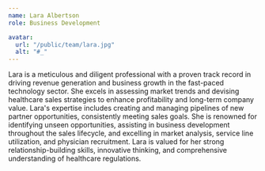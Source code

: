 ```yaml
---
name: Lara Albertson
role: Business Development

avatar:
  url: "/public/team/lara.jpg"
  alt: "#_"
---
```


Lara is a meticulous and diligent professional with a proven track record in driving revenue generation and business growth in the fast-paced technology sector. She excels in assessing market trends and devising healthcare sales strategies to enhance profitability and long-term company value. Lara's expertise includes creating and managing pipelines of new partner opportunities, consistently meeting sales goals. She is renowned for identifying unseen opportunities, assisting in business development throughout the sales lifecycle, and excelling in market analysis, service line utilization, and physician recruitment. Lara is valued for her strong relationship-building skills, innovative thinking, and comprehensive understanding of healthcare regulations.
